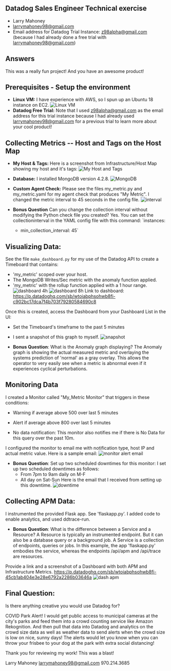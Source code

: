 ## Datadog Sales Engineer Technical exercise

* Larry Mahoney
* larrymahoney98@gmail.com
* Email address for Datadog Trial Instance:  z98alpha@gmail.com (because I had already done a free trial with larrymahoney98@gmail.com)

## Answers

This was a really fun project!  And you have an awesome product!

## Prerequisites - Setup the environment

* **Linux VM:**  I have experience with AWS, so I spun up an Ubuntu 18 instance on EC2.
![Linux VM](linux_vm.png)
* **Datadog Free Trial:**  Note that I used z98alpha@gmail.com as the email address for this trial instance because I had already used larrymahoney98@gmail.com for a previous trial to learn more about your cool product!


## Collecting Metrics -- Host and Tags on the Host Map

* **My Host & Tags:** Here is a screenshot from Infrastructure/Host Map showing my host and it's tags:
![My Host and Tags](my_host_tags.png)
* **Database:**  I installed MongoDB version 4.2.8.
![MongoDB](mongodb.png)
* **Custom Agent Check:**  Please see the files my_metric.py and my_metric.yaml for my agent check that produces "My Metric".  I changed the metric interval to 45 seconds in the config file.
![interval](my_metric_interval.png)

* **Bonus Question** Can you change the collection interval without modifying the Python check file you created?
Yes.  You can set the collectioninterval in the YAML config file with this command:
`instances:
  - min_collection_interval: 45`

## Visualizing Data:

See the file `make_dashboard.py` for my use of the Datadog API to create a Timeboard that contains:
* 'my_metric' scoped over your host.
* The MongoDB Writes/Sec metric with the anomaly function applied.
* 'my_metric' with the rollup function applied with a 1 hour range.
![dashboard 4h](my_dashboard_4h.png)
![dashboard 8h](my_dashboard_8h.png)
Link to dashboard:
https://p.datadoghq.com/sb/wtoiabphsohwb8fi-c902bc17dca7f4b703f79280584690c8

Once this is created, access the Dashboard from your Dashboard List in the UI:

* Set the Timeboard's timeframe to the past 5 minutes
* I sent a snapshot of this graph to myself.
![snapshot](snapshot.png)

* **Bonus Question**: What is the Anomaly graph displaying?
The Anomaly graph is showing the actual measured metric and overlaying the systems prediction of 'normal' as a gray overlay. This allows the operator to very easily see when a metric is abnormal even if it experiences cyclical perturbations.

## Monitoring Data

I created a Monitor called "My_Metric Monitor" that triggers in these conditions:

* Warning if average above 500 over last 5 minutes
* Alert if average above 800 over last 5 minutes

* No data notification: This monitor also notifies me if there is No Data for this query over the past 10m.

I configured the monitor to email me with notification type, host IP and actual metric value.  Here is a sample email:
![monitor alert email](monitor_alert_email.png)

* **Bonus Question**:  Set up two scheduled downtimes for this monitor:
I set up two scheduled downtimes as follows:
  * From 7pm to 9am daily on M-F
  * All day on Sat-Sun
Here is the email that I received from setting up this downtime.
![downtime](downtime.png)

## Collecting APM Data:

I instrumented the provided Flask app.  See 'flaskapp.py'.  I added code to enable analytics, and used ddtrace-run.

* **Bonus Question**: What is the difference between a Service and a Resource?
A Resource is typically an instrumented endpoint.  But it can also be a database query or a background job.
A Service is a collection of endpoints, queries or jobs.
In this example, the app 'flaskapp.py' embodies the service, whereas the endpoints /api/apm and /api/trace are resources.

Provide a link and a screenshot of a Dashboard with both APM and Infrastructure Metrics.
https://p.datadoghq.com/sb/wtoiabphsohwb8fi-45cb1ab404e3e28e6792a2286b03646a
![dash apm](dash_apm.png)

## Final Question:

Is there anything creative you would use Datadog for?

COVID Park Alert!
I would get public access to municipal cameras at the city's parks and feed them into a crowd counting service like Amazon Rekognition.  And then pull that data into Datadog and analytics on the crowd size data as well as weather data to send alerts when the crowd size is low on nice, sunny days!  The alerts would let you know when you can throw your frisbee to your dog at the park with extra social distancing!

Thank you for reviewing my work!  This was a blast!

Larry Mahoney
larrymahoney98@gmail.com
970.214.3685
